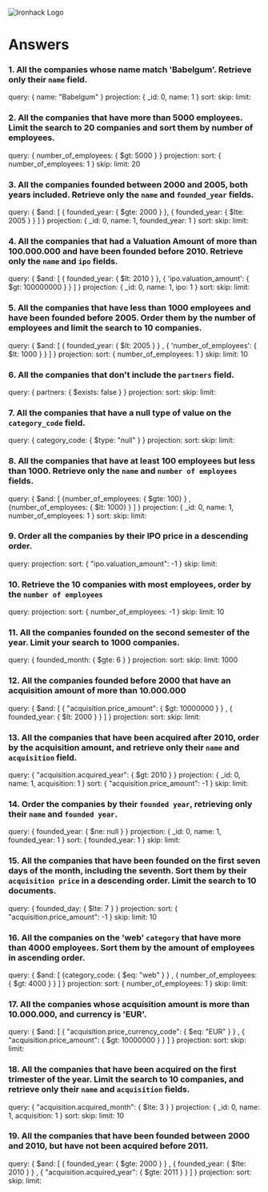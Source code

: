 ![Ironhack Logo](https://i.imgur.com/1QgrNNw.png)

# Answers

### 1. All the companies whose name match 'Babelgum'. Retrieve only their `name` field.

<!-- Your Code Goes Here -->
query: { name: "Babelgum" }
projection: { _id: 0, name: 1 }
sort: 
skip: 
limit:

### 2. All the companies that have more than 5000 employees. Limit the search to 20 companies and sort them by **number of employees**.

<!-- Your Code Goes Here -->
query: { number_of_employees: { $gt: 5000 } }
projection: 
sort: { number_of_employees: 1 }
skip: 
limit: 20

### 3. All the companies founded between 2000 and 2005, both years included. Retrieve only the `name` and `founded_year` fields.

<!-- Your Code Goes Here -->
query: { $and: [ { founded_year: { $gte: 2000 } }, { founded_year: { $lte: 2005 } } ] }
projection: { _id: 0, name: 1, founded_year: 1 }
sort: 
skip: 
limit:

### 4. All the companies that had a Valuation Amount of more than 100.000.000 and have been founded before 2010. Retrieve only the `name` and `ipo` fields.

<!-- Your Code Goes Here -->
query: { $and: [ { founded_year: { $lt: 2010 } }, { 'ipo.valuation_amount': { $gt: 100000000 } } ] }
projection: { _id: 0, name: 1, ipo: 1 }
sort: 
skip: 
limit:

### 5. All the companies that have less than 1000 employees and have been founded before 2005. Order them by the number of employees and limit the search to 10 companies.

<!-- Your Code Goes Here -->
query: { $and: [ { founded_year: { $lt: 2005 } } , { 'number_of_employees': { $lt: 1000 } } ] }
projection: 
sort: { number_of_employees: 1 }
skip: 
limit: 10

### 6. All the companies that don't include the `partners` field.

<!-- Your Code Goes Here -->
query: { partners: { $exists: false } }
projection:
sort: 
skip: 
limit:

### 7. All the companies that have a null type of value on the `category_code` field.

<!-- Your Code Goes Here -->
query: { category_code: { $type: "null" } }
projection:
sort: 
skip: 
limit:

### 8. All the companies that have at least 100 employees but less than 1000. Retrieve only the `name` and `number of employees` fields.

<!-- Your Code Goes Here -->
query: { $and: [ {number_of_employees: { $gte: 100} } , {number_of_employees: { $lt: 1000} } ] }
projection: { _id: 0, name: 1, number_of_employees: 1 }
sort: 
skip: 
limit:

### 9. Order all the companies by their IPO price in a descending order.

<!-- Your Code Goes Here -->
query:
projection:
sort: { "ipo.valuation_amount": -1 }
skip: 
limit:

### 10. Retrieve the 10 companies with most employees, order by the `number of employees`

<!-- Your Code Goes Here -->
query:
projection:
sort: { number_of_employees: -1 }
skip: 
limit: 10

### 11. All the companies founded on the second semester of the year. Limit your search to 1000 companies.

<!-- Your Code Goes Here -->
query: { founded_month: { $gte: 6 } }
projection: 
sort:
skip: 
limit: 1000

### 12. All the companies founded before 2000 that have an acquisition amount of more than 10.000.000

<!-- Your Code Goes Here -->
query: { $and: [ { "acquisition.price_amount": { $gt: 10000000 } } , { founded_year: { $lt: 2000 } } ] }
projection:
sort: 
skip: 
limit:

### 13. All the companies that have been acquired after 2010, order by the acquisition amount, and retrieve only their `name` and `acquisition` field.

<!-- Your Code Goes Here -->
query: { "acquisition.acquired_year": { $gt: 2010 } }
projection: { _id: 0, name: 1, acquisition: 1 }
sort: { "acquisition.price_amount": -1 }
skip: 
limit:

### 14. Order the companies by their `founded year`, retrieving only their `name` and `founded year`.

<!-- Your Code Goes Here -->
query: { founded_year: { $ne: null } }
projection: { _id: 0, name: 1, founded_year: 1 }
sort: { founded_year: 1 }
skip: 
limit:

### 15. All the companies that have been founded on the first seven days of the month, including the seventh. Sort them by their `acquisition price` in a descending order. Limit the search to 10 documents.

<!-- Your Code Goes Here -->
query: { founded_day: { $lte: 7 } }
projection:
sort: { "acquisition.price_amount": -1 }
skip: 
limit: 10

### 16. All the companies on the 'web' `category` that have more than 4000 employees. Sort them by the amount of employees in ascending order.

<!-- Your Code Goes Here -->
query: { $and: [ {category_code: { $eq: "web" } } , { number_of_employees: { $gt: 4000 } } ] }
projection:
sort: { number_of_employees: 1 }
skip: 
limit:

### 17. All the companies whose acquisition amount is more than 10.000.000, and currency is 'EUR'.

<!-- Your Code Goes Here -->
query: { $and: [ { "acquisition.price_currency_code": { $eq: "EUR" } } , { "acquisition.price_amount": { $gt: 10000000 } } ] }
projection:
sort: 
skip: 
limit:

### 18. All the companies that have been acquired on the first trimester of the year. Limit the search to 10 companies, and retrieve only their `name` and `acquisition` fields.

<!-- Your Code Goes Here -->
query: { "acquisition.acquired_month": { $lte: 3 } }
projection: { _id: 0, name: 1, acquisition: 1 }
sort: 
skip: 
limit: 10

### 19. All the companies that have been founded between 2000 and 2010, but have not been acquired before 2011.

<!-- Your Code Goes Here -->
query: { $and: [ { founded_year: { $gte: 2000 } } ,  { founded_year: { $lte: 2010 } } , { "acquisition.acquired_year": { $gte: 2011 } } ] }
projection:
sort: 
skip: 
limit:

